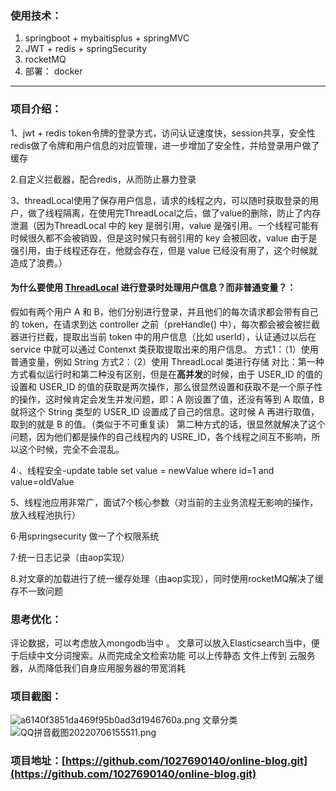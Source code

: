 

### 使用技术：

1. springboot + mybaitisplus + springMVC 
1. JWT + redis + springSecurity
1. rocketMQ
1. 部署： docker

---


### 项目介绍：
1、jwt + redis
token令牌的登录方式，访问认证速度快，session共享，安全性
redis做了令牌和用户信息的对应管理，进一步增加了安全性，并给登录用户做了缓存

2.自定义拦截器，配合redis，从而防止暴力登录

3、threadLocal使用了保存用户信息，请求的线程之内，可以随时获取登录的用户，做了线程隔离，在使用完ThreadLocal之后，做了value的删除，防止了内存泄漏（因为ThreadLocal 中的 key 是弱引用，value 是强引用。一个线程可能有时候很久都不会被销毁，但是这时候只有弱引用的 key 会被回收，value 由于是强引用，由于线程还存在，他就会存在，但是 value 已经没有用了，这个时候就造成了浪费。）
#### 为什么要使用 [ThreadLocal](https://so.csdn.net/so/search?q=ThreadLocal&spm=1001.2101.3001.7020) 进行登录时处理用户信息？而非普通变量？：
假如有两个用户 A 和 B，他们分别进行登录，并且他们的每次请求都会带有自己的 token，在请求到达 controller 之前（preHandle() 中），每次都会被会被拦截器进行拦截，提取出当前 token 中的用户信息（比如 userId），认证通过以后在 service 中就可以通过 Contenxt 类获取提取出来的用户信息。
方式1：（1）使用普通变量，例如 String
方式2：（2）使用 ThreadLocal 类进行存储
 对比：第一种方式看似运行时和第二种没有区别，但是在**高并发**的时候，由于 USER_ID 的值的设置和 USER_ID 的值的获取是两次操作，那么很显然设置和获取不是一个原子性的操作，这时候肯定会发生并发问题，即：A 刚设置了值，还没有等到 A 取值，B 就将这个 String 类型的 USER_ID 设置成了自己的信息。这时候 A 再进行取值，取到的就是 B 的值。（类似于不可重复读）
第二种方式的话，很显然就解决了这个问题，因为他们都是操作的自己线程内的 USRE_ID，各个线程之间互不影响，所以这个时候，完全不会混乱。
 
4·、线程安全-update table set value = newValue where id=1 and value=oldValue

5、线程池应用非常广，面试7个核心参数（对当前的主业务流程无影响的操作，放入线程池执行）

6·用springsecurity 做一了个权限系统  

7·统一日志记录（由aop实现）

8.对文章的加载进行了统一缓存处理（由aop实现），同时使用rocketMQ解决了缓存不一致问题

### 思考优化：

评论数据，可以考虑放入mongodb当中   。
文章可以放入Elasticsearch当中，便于后续中文分词搜索。从而完成全文检索功能
可以上传静态 文件上传到  云服务器，从而降低我们自身应用服务器的带宽消耗
 
### 项目截图：

![a6140f3851da469f95b0ad3d1946760a.png](https://cdn.nlark.com/yuque/0/2022/png/29261914/1657285657857-c9607e92-983b-413d-a9fa-41bb8103ab8f.png#clientId=u434be5a3-28d2-4&crop=0&crop=0&crop=1&crop=1&from=paste&height=534&id=u1e64c14f&margin=%5Bobject%20Object%5D&name=a6140f3851da469f95b0ad3d1946760a.png&originHeight=587&originWidth=1239&originalType=binary&ratio=1&rotation=0&showTitle=false&size=64107&status=done&style=none&taskId=u6fa30c84-8d90-41dd-af61-27dbc4bda8a&title=&width=1126.3636119503626)
文章分类
![QQ拼音截图20220706155511.png](https://cdn.nlark.com/yuque/0/2022/png/29261914/1657242096016-56c6aaa3-3ce4-4fd6-aae1-b5842c3fa022.png#clientId=udc6b31c8-850e-4&crop=0&crop=0&crop=1&crop=1&from=ui&id=u09e0a619&margin=%5Bobject%20Object%5D&name=QQ%E6%8B%BC%E9%9F%B3%E6%88%AA%E5%9B%BE20220706155511.png&originHeight=441&originWidth=1651&originalType=binary&ratio=1&rotation=0&showTitle=true&size=109605&status=done&style=none&taskId=u981466e5-929c-40eb-aad4-d3f7dcede0b&title=%E6%9D%83%E9%99%90%E7%B3%BB%E7%BB%9F "权限系统")
### 项目地址：[https://github.com/1027690140/online-blog.git](https://github.com/1027690140/online-blog.git)
